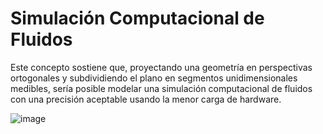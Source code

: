 # Simulación Computacional de Fluidos
Este concepto sostiene que, proyectando una geometría en perspectivas ortogonales y subdividiendo el plano en segmentos unidimensionales medibles, sería posible modelar una simulación computacional de fluidos con una precisión aceptable usando la menor carga de hardware.

![image](https://github.com/user-attachments/assets/c2c2d924-6bbe-4d84-9c06-a0206b30a67d)
